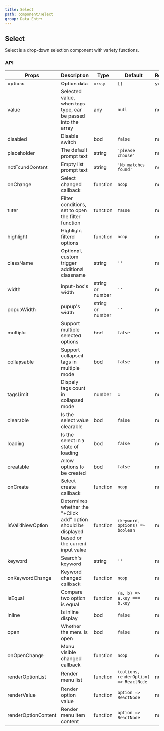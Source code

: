 ```yaml
---
title: Select
path: component/select
group: Data Entry
---
```


## Select

Select is a drop-down selection component with variety functions.

### API

| Props             | Description                                                  | Type             | Default              | Required |
| ----------------- | ------------------------------------------------------------ | ---------------- | -------------------- | -------- |
| options           | Option data                                                  | array            | `[]`                 | yes      |
| value             | Selected value, when tags type, can be passed into the array | any              | `null`               | no       |
| disabled          | Disable switch                                               | bool             | `false`              | no       |
| placeholder       | The default prompt text                                      | string           | `'please choose'`    | no       |
| notFoundContent | Empty list prompt text                                       | string           | `'No matches found'` | no       |
| onChange          | Select changed callback                                      | function         | `noop`               | no       |
| filter            | Filter conditions, set to open the filter function           | function         | `false`              | no       |
| highlight         | Highlight filterd options                                    | function         | `noop`               | no       |
| className         | Optional, custom trigger additional classname                | string           | `''`                 | no       |
| width             | input-box's width                                            | string or number | `''`                 | no       |
| popupWidth        | pupup's width                                                | string or number | `''`                 | no       |
| multiple          | Support multiple selected options                            | bool             | `false`             | no       |
| collapsable       | Support collapsed tags in multiple mode            | bool             | `false`             | no       |
| tagsLimit         | Dispaly tags count in collapsed mode            | number             | `1`             | no       |
| clearable         | Is the select value clearable                                | bool             | `false`             | no       |
| loading           | Is the select in a state of loading                          | bool             | `false`             | no       |
| creatable         | Allow options to be created                                  | bool             | `false`             | no       |
| onCreate          | Select create callback                                       | function         | `noop`             | no       |
| isValidNewOption  | Determines whether the "+Click add" option should be displayed based on the current input value         | function         | `(keyword, options) => boolean`             | no       |
| keyword           | Search's keyword                                             | string           | `''`              | no       |
| onKeywordChange   | Keyword changed callback                                     | function         | `noop`             | no       |
| isEqual           | Compare two option is equal                            | function         | `(a, b) => a.key === b.key`   | no       |
| inline            | Is inline display                                            | bool             | `false`             | no       |
| open              | Whether the menu is open                                     | bool             | `false`             | no       |
| onOpenChange      | Menu visible changed callback                                | function         | `noop`             | no       |
| renderOptionList  | Render menu list                    | function         | `(options, renderOption) => ReactNode`             | no       |
| renderValue       | Render option value                                   | function         | `option => ReactNode`             | no       |
| renderOptionContent | Render menu item content                            | function         | `option => ReactNode`             | no       |
